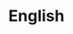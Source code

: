 # English

<!--
https://www.linkedin.com/learning/multinational-communication-in-the-workplace/
https://www.linkedin.com/learning/writing-with-proper-punctuation/
https://www.linkedin.com/learning/own-your-voice-improve-presentations-and-executive-presence/
https://www.linkedin.com/learning/writing-in-plain-english/
https://www.linkedin.com/learning/advanced-grammar/
https://www.linkedin.com/learning/grammar-foundations/
-->
